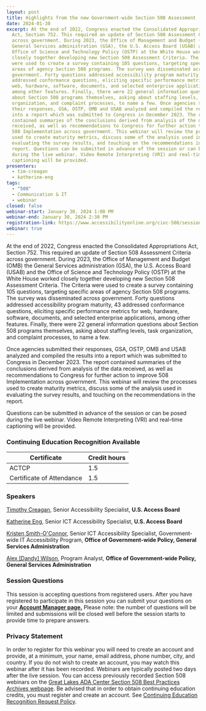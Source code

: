 ```yaml
---
layout: post
title: Highlights from the new Government-wide Section 508 Assessment
date: 2024-01-30
excerpt: At the end of 2022, Congress enacted the Consolidated Appropriations
  Act, Section 752. This required an update of Section 508 Assessment Criteria
  across government. During 2023, the Office of Management and Budget (OMB) the
  General Services administration (GSA), the U.S. Access Board (USAB) and the
  Office of Science and Technology Policy (OSTP) at the White House worked
  closely together developing new Section 508 Assessment Criteria. The Criteria
  were used to create a survey containing 105 questions, targeting specific
  areas of agency Section 508 programs. The survey was disseminated across
  government. Forty questions addressed accessibility program maturity, 43
  addressed conformance questions, eliciting specific performance metrics for
  web, hardware, software, documents, and selected enterprise applications,
  among other features. Finally, there were 22 general information questions
  about Section 508 programs themselves, asking about staffing levels, task
  organization, and complaint processes, to name a few. Once agencies submitted
  their responses, GSA, OSTP, OMB and USAB analyzed and compiled the results
  into a report which was submitted to Congress in December 2023. The report
  contained summaries of the conclusions derived from analysis of the data
  received, as well as recommendations to Congress for further action to improve
  508 Implementation across government. This webinar will review the processes
  used to create maturity metrics, discuss some of the analysis used in
  evaluating the survey results, and touching on the recommendations in the
  report. Questions can be submitted in advance of the session or can be posed
  during the live webinar. Video Remote Interpreting (VRI) and real-time
  captioning will be provided.
presenters:
  - tim-creagan
  - katherine-eng
tags:
  - "508"
  - Communication & IT
  - webinar
closed: false
webinar-start: January 30, 2024 1:00 PM
webinar-end: January 30, 2024 2:30 PM
registration-link: https://www.accessibilityonline.org/cioc-508/session/?id=111094
webinar: true
---
```

At the end of 2022, Congress enacted the Consolidated Appropriations Act, Section 752. This required an update of Section 508 Assessment Criteria across government. During 2023, the Office of Management and Budget (OMB) the General Services administration (GSA), the U.S. Access Board (USAB) and the Office of Science and Technology Policy (OSTP) at the White House worked closely together developing new Section 508 Assessment Criteria. The Criteria were used to create a survey containing 105 questions, targeting specific areas of agency Section 508 programs. The survey was disseminated across government. Forty questions addressed accessibility program maturity, 43 addressed conformance questions, eliciting specific performance metrics for web, hardware, software, documents, and selected enterprise applications, among other features. Finally, there were 22 general information questions about Section 508 programs themselves, asking about staffing levels, task organization, and complaint processes, to name a few.

Once agencies submitted their responses, GSA, OSTP, OMB and USAB analyzed and compiled the results into a report which was submitted to Congress in December 2023. The report contained summaries of the conclusions derived from analysis of the data received, as well as recommendations to Congress for further action to improve 508 Implementation across government. This webinar will review the processes used to create maturity metrics, discuss some of the analysis used in evaluating the survey results, and touching on the recommendations in the report.

Questions can be submitted in advance of the session or can be posed during the live webinar. Video Remote Interpreting (VRI) and real-time captioning will be provided.

### Continuing Education Recognition Available

| **Certificate**           | **Credit hours** |
| ------------------------- | ---------------- |
| ACTCP                     | 1.5              |
| Certificate of Attendance | 1.5              |

### Speakers

[Timothy Creagan](https://www.accessibilityonline.org/speakers/speaker.aspx?id=10120&ret=Highlights%20from%20the%20new%20Government-wide%20Section%20508%20Assessment), Senior Accessibility Specialist, **U.S. Access Board**

[Katherine Eng](https://www.accessibilityonline.org/speakers/speaker.aspx?id=10512&ret=Highlights%20from%20the%20new%20Government-wide%20Section%20508%20Assessment), Senior ICT Accessibility Specialist, **U.S. Access Board**

[Kristen Smith-O'Connor](https://www.accessibilityonline.org/speakers/speaker.aspx?id=11038&ret=Highlights%20from%20the%20new%20Government-wide%20Section%20508%20Assessment), Senior ICT Accessibility Specialist, Government-wide IT Accessibility Program, **Office of Government-wide Policy, General Services Administration**

[Alex [Dandy] Wilson](https://www.accessibilityonline.org/speakers/speaker.aspx?id=11039&ret=Highlights%20from%20the%20new%20Government-wide%20Section%20508%20Assessment), Program Analyst, **Office of Government-wide Policy, General Services Administration**

### Session Questions

This session is accepting questions from registered users. After you have registered to participate in this session you can submit your questions on your **[Account Manager page.](https://www.accessibilityonline.org/cioc-508/accountManager/18899/session/110879#questions "external link")** Please note: the number of questions will be limited and submissions will be closed well before the session starts to provide time to prepare answers.

### Privacy Statement

In order to register for this webinar you will need to create an account and provide, at a minimum, your name, email address, phone number, city, and country. If you do not wish to create an account, you may watch this webinar after it has been recorded. Webinars are typically posted two days after the live session. You can access previously recorded Section 508 webinars on the [Great Lakes ADA Center Section 508 Best Practices Archives webpage](https://www.accessibilityonline.org/cioc-508/archives/ "external link"). Be advised that in order to obtain continuing education credits, you must register and create an account. See [Continuing Education Recognition Request Policy](https://www.accessibilityonline.org/continuing-education/CEUDetails.aspx "external link").